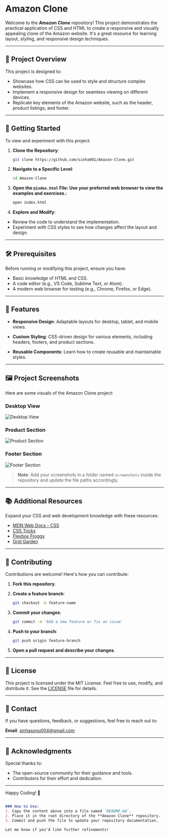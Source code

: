 # Amazon Clone

Welcome to the **Amazon Clone** repository! This project demonstrates the practical application of CSS and HTML to create a responsive and visually appealing clone of the Amazon website. It's a great resource for learning layout, styling, and responsive design techniques.

---

## 📂 Project Overview

This project is designed to:
- Showcase how CSS can be used to style and structure complex websites.
- Implement a responsive design for seamless viewing on different devices.
- Replicate key elements of the Amazon website, such as the header, product listings, and footer.

---

## 🚀 Getting Started

To view and experiment with this project:

1. **Clone the Repository**:
   ```bash
   git clone https://github.com/sinha001/Amazon-Clone.git

2. **Navigate to a Specific Level**:
    ```bash
    cd Amazon-Clone

3. **Open the `@index.html` File: Use your preferred web browser to view the examples and exercises.**:
    ```bash
    open index.html

4. **Explore and Modify**: 
- Review the code to understand the implementation.
- Experiment with CSS styles to see how changes affect the layout and design.

---

## 🛠 Prerequisites

Before running or modifying this project, ensure you have:

- Basic knowledge of HTML and CSS.
- A code editor (e.g., VS Code, Sublime Text, or Atom).
- A modern web browser for testing (e.g., Chrome, Firefox, or Edge).

---

## 🌟 Features

- **Responsive Design**: Adaptable layouts for desktop, tablet, and mobile views.
- **Custom Styling**: CSS-driven design for various elements, including headers, footers, and product sections.

- **Reusable Components**: Learn how to create reusable and maintainable styles.

---

## 🖼 Project Screenshots

Here are some visuals of the Amazon Clone project:

### Desktop View
![Desktop View](./screenshots/desktop-view.png)

### Product Section
![Product Section](./screenshots/product-section.png)

### Footer Section
![Footer Section](./screenshots/footer-section.png)

> **Note**: Add your screenshots in a folder named `screenshots` inside the repository and update the file paths accordingly.

---

## 📚 Additional Resources
Expand your CSS and web development knowledge with these resources:

- [MDN Web Docs - CSS](https://developer.mozilla.org/en-US/docs/Web/CSS)
- [CSS Tricks](https://css-tricks.com/)
- [Flexbox Froggy](https://flexboxfroggy.com/)
- [Grid Garden](https://cssgridgarden.com/)

---

## 🤝 Contributing
Contributions are welcome! Here's how you can contribute:

1. **Fork this repository**.

2. **Create a feature branch**:
    ```bash
    git checkout -b feature-name

3. **Commit your changes**:
    ```bash
    git commit -m 'Add a new feature or fix an issue'

4. **Push to your branch**:
    ```bash
    git push origin feature-branch

5. **Open a pull request and describe your changes**.

---

## 📝 License
This project is licensed under the MIT License. Feel free to use, modify, and distribute it. See the [LICENSE](./LICENSE) file for details.


---

## 📧 Contact
If you have questions, feedback, or suggestions, feel free to reach out to:

**Email**: [sinhasonu004@gmail.com](mailto:sinhasonu004@gmail.com)


---

## 🎯 Acknowledgments
Special thanks to:

- The open-source community for their guidance and tools.
- Contributors for their effort and dedication.

---

Happy Coding! 🚀
```markdown

### How to Use:
1. Copy the content above into a file named `README.md`.
2. Place it in the root directory of the **Amazon Clone** repository.
3. Commit and push the file to update your repository documentation.

Let me know if you'd like further refinements!
